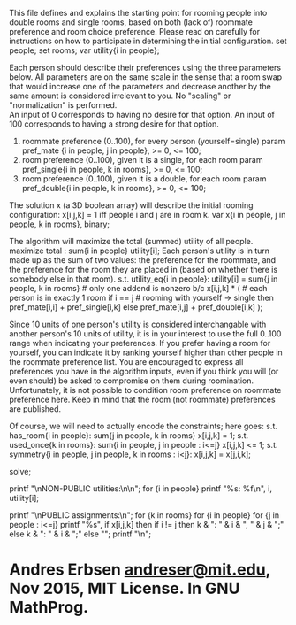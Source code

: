  This file defines and explains the starting point for rooming people into
 double rooms and single rooms, based on both (lack of) roommate preference
 and room choice preference. Please read on carefully for instructions on how
 to participate in determining the initial configuration.
set people; set rooms; var utility{i in people};

 Each person should describe their preferences using the three parameters below.
 All parameters are on the same scale in the sense that a room swap that would
 increase one of the parameters and decrease another by the same amount is
 considered irrelevant to you. No "scaling" or "normalization" is performed.  
 An input of 0 corresponds to having no desire for that option. An input of 100
 corresponds to having a strong desire for that option. 


 1. roommate preference (0..100), for every person (yourself=single)
param pref_mate {i in people, j in people}, >= 0, <= 100;
 2. room preference (0..100), given it is a single, for each room
param pref_single{i in people, k in rooms}, >= 0, <= 100;
 3. room preference (0..100), given it is a double, for each room
param pref_double{i in people, k in rooms}, >= 0, <= 100;

 The solution x (a 3D boolean array) will describe the initial rooming
 configuration: x[i,j,k] = 1 iff people i and j are in room k.
var x{i in people, j in people, k in rooms}, binary;

 The algorithm will maximize the total (summed) utility of all people.
maximize total : sum{i in people} utility[i];
 Each person's utility is in turn made up as the sum of two values: the
 preference for the roommate, and the preference for the room they are placed
 in (based on whether there is somebody else in that room).
s.t. utility_eq{i in people}: utility[i] =
  sum{j in people, k in rooms}               # only one addend is nonzero b/c
    x[i,j,k] * (                             # each person is in exactly 1 room
      if i == j                              # rooming with yourself -> single
      then pref_mate[i,i] + pref_single[i,k]
      else pref_mate[i,j] + pref_double[i,k]
    );

 Since 10 units of one person's utility is considered interchangable with
 another person's 10 units of utility, it is in your interest to use the full
 0..100 range when indicating your preferences. If you prefer having a room
 for yourself, you can indicate it by ranking yourself higher than other
 people in the roommate preference list. You are encouraged to express all
 preferences you have in the algorithm inputs, even if you think you will (or
 even should) be asked to compromise on them during roomination. Unfortunately,
 it is not possible to condition room preference on roommate preference here.
 Keep in mind that the room (not roommate) preferences are published.

 Of course, we will need to actually encode the constraints; here goes:
s.t. has_room{i in people}: sum{j in people, k in rooms} x[i,j,k] = 1;
s.t. used_once{k in rooms}: sum{i in people, j in people : i<=j} x[i,j,k] <= 1;
s.t. symmetry{i in people, j in people, k in rooms : i<j}: x[i,j,k] = x[j,i,k];

solve;

printf "\nNON-PUBLIC utilities:\n\n";
for {i in people}
    printf "%s: %f\n", i, utility[i];

printf "\nPUBLIC assignments:\n";
for {k in rooms}
    for {i in people}
        for {j in people : i<=j}
            printf "%s",
                if x[i,j,k] then
                    if i != j then k & ": " & i & ", " & j & ";"
                    else k & ": " & i & ";"
                else "";
printf "\n";

# Andres Erbsen <andreser@mit.edu>, Nov 2015, MIT License. In GNU MathProg.
